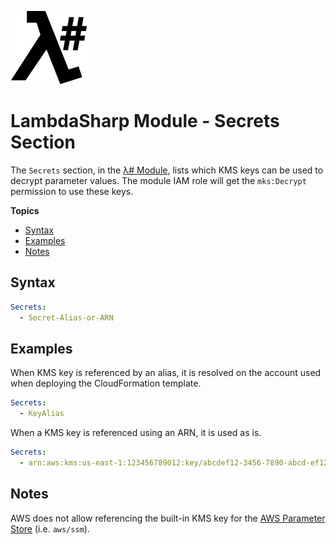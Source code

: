 ![λ#](LambdaSharp_v2_small.png)

# LambdaSharp Module - Secrets Section

The `Secrets` section, in the [λ# Module](ModuleFile.md), lists which KMS keys can be used to decrypt parameter values. The module IAM role will get the `mks:Decrypt` permission to use these keys.

__Topics__
* [Syntax](#syntax)
* [Examples](#examples)
* [Notes](#notes)

## Syntax

```yaml
Secrets:
  - Secret-Alias-or-ARN
```

## Examples

When KMS key is referenced by an alias, it is resolved on the account used when deploying the CloudFormation template.

```yaml
Secrets:
  - KeyAlias
```

When a KMS key is referenced using an ARN, it is used as is.

```yaml
Secrets:
  - arn:aws:kms:us-east-1:123456789012:key/abcdef12-3456-7890-abcd-ef1234567890
```

## Notes

AWS does not allow referencing the built-in KMS key for the [AWS Parameter Store](https://aws.amazon.com/systems-manager/features/#Parameter_Store) (i.e. `aws/ssm`).